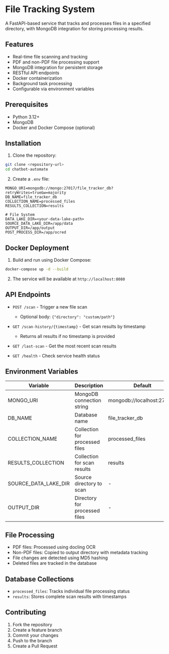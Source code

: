 # File Tracking System

A FastAPI-based service that tracks and processes files in a specified directory, with MongoDB integration for storing processing results.

## Features

- Real-time file scanning and tracking
- PDF and non-PDF file processing support
- MongoDB integration for persistent storage
- RESTful API endpoints
- Docker containerization
- Background task processing
- Configurable via environment variables

## Prerequisites

- Python 3.12+
- MongoDB
- Docker and Docker Compose (optional)

## Installation

1. Clone the repository:
```bash
git clone <repository-url>
cd chatbot-automate
```

2. Create a `.env` file:
```env
MONGO_URI=mongodb://mongo:27017/file_tracker_db?retryWrites=true&w=majority
DB_NAME=file_tracker_db
COLLECTION_NAME=processed_files
RESULTS_COLLECTION=results

# File System
DATA_LAKE_DIR=<your-data-lake-path>
SOURCE_DATA_LAKE_DIR=/app/data
OUTPUT_DIR=/app/output
POST_PROCESS_DIR=/app/ocred
```

## Docker Deployment

1. Build and run using Docker Compose:
```bash
docker-compose up -d --build
```

2. The service will be available at `http://localhost:8080`

## API Endpoints

- `POST /scan` - Trigger a new file scan
  - Optional body: `{"directory": "custom/path"}`

- `GET /scan-history/{timestamp}` - Get scan results by timestamp
  - Returns all results if no timestamp is provided

- `GET /last-scan` - Get the most recent scan results

- `GET /health` - Check service health status

## Environment Variables

| Variable | Description | Default |
|----------|-------------|---------|
| MONGO_URI | MongoDB connection string | mongodb://localhost:27017/ |
| DB_NAME | Database name | file_tracker_db |
| COLLECTION_NAME | Collection for processed files | processed_files |
| RESULTS_COLLECTION | Collection for scan results | results |
| SOURCE_DATA_LAKE_DIR | Source directory to scan | - |
| OUTPUT_DIR | Directory for processed files | - |

## File Processing

- PDF files: Processed using docling OCR
- Non-PDF files: Copied to output directory with metadata tracking
- File changes are detected using MD5 hashing
- Deleted files are tracked in the database

## Database Collections

- `processed_files`: Tracks individual file processing status
- `results`: Stores complete scan results with timestamps

## Contributing

1. Fork the repository
2. Create a feature branch
3. Commit your changes
4. Push to the branch
5. Create a Pull Request